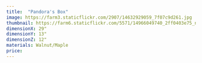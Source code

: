 ```yaml
---
title:  "Pandora's Box"
image: https://farm3.staticflickr.com/2907/14632929059_7f07c9d261.jpg
thumbnail: https://farm6.staticflickr.com/5571/14966049740_2ff0403e75_n.jpg
dimensionX: 29"
dimensionY: 13"
dimensionZ: 12"
materials: Walnut/Maple
price:
---
```

